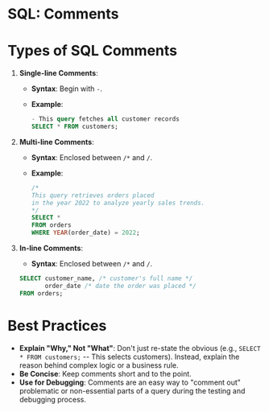 # SQL: Comments

# **Types of SQL Comments**

1. **Single-line Comments**:
    - **Syntax**: Begin with `-`.
    - **Example**:
        
        ```sql
        - This query fetches all customer records
        SELECT * FROM customers;
        ```
        
2. **Multi-line Comments**:
    - **Syntax**: Enclosed between `/*` and `/`.
    - **Example**:
        
        ```sql
        /*
        This query retrieves orders placed
        in the year 2022 to analyze yearly sales trends.
        */
        SELECT *
        FROM orders
        WHERE YEAR(order_date) = 2022;
        ```
        
3. **In-line Comments**:
    - **Syntax**: Enclosed between `/*` and `/`.
    
    ```sql
    SELECT customer_name, /* customer's full name */
           order_date /* date the order was placed */
    FROM orders;
    ```
    

# **Best Practices**

- **Explain "Why," Not "What"**: Don't just re-state the obvious (e.g., `SELECT * FROM customers;` -- This selects customers). Instead, explain the reason behind complex logic or a business rule.
- **Be Concise**: Keep comments short and to the point.
- **Use for Debugging**: Comments are an easy way to "comment out" problematic or non-essential parts of a query during the testing and debugging process.
